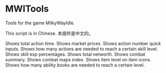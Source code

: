 # MWITools
 
Tools for the game MilkyWayIdle.

This script is in Chinese. 本插件是中文的。

Shows total action time.
Shows market prices.
Shows action number quick inputs.
Shows how many actions are needed to reach a certain skill level.
Shows skill exp percentages.
Shows total networth.
Shows combat summary.
Shows combat maps index.
Shows item level on item icons.
Shows how many ability books are needed to reach a certain level.
